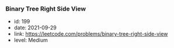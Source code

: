 ### Binary Tree Right Side View

* id: 199
* date: 2021-09-29
* link: https://leetcode.com/problems/binary-tree-right-side-view
* level: Medium
